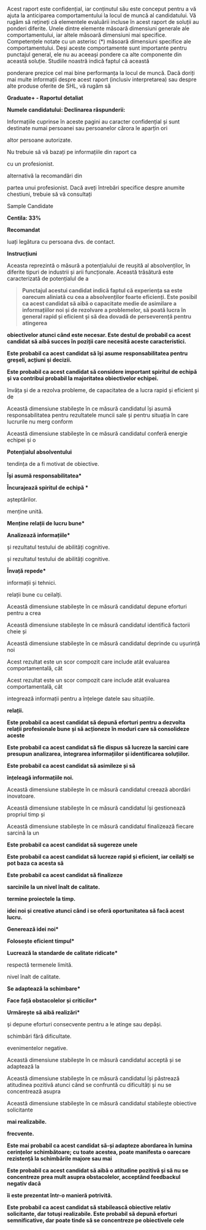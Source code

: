Acest raport este confidențial, iar conținutul său este conceput pentru a vă ajuta la anticiparea comportamentului la locul de muncă al candidatului. Vă rugăm să rețineți că elementele evaluării incluse în acest raport de soluții au ponderi diferite. Unele dintre elemente măsoară dimensiuni generale ale comportamentului, iar altele măsoară dimensiuni mai specifice. Competențele notate cu un asterisc (\*) măsoară dimensiuni specifice ale comportamentului. Deși aceste comportamente sunt importante pentru punctajul general, ele nu au aceeași pondere ca alte componente din această soluție. Studiile noastră indică faptul că această

ponderare prezice cel mai bine performanța la locul de muncă. Dacă doriți mai multe informații despre acest raport (inclusiv interpretarea) sau despre alte produse oferite de SHL, vă rugăm să

**Graduate+ - Raportul detaliat**

**Numele candidatului: Declinarea răspunderii:**

Informațiile cuprinse în aceste pagini au caracter confidențial și sunt destinate numai persoanei sau persoanelor cărora le aparțin ori

altor persoane autorizate.

Nu trebuie să vă bazați pe informațiile din raport ca

cu un profesionist.

alternativă la recomandări din

partea unui profesionist. Dacă aveți întrebări specifice despre anumite chestiuni, trebuie să vă consultați

Sample Candidate

**Centila: 33%**

**Recomandat**

luați legătura cu persoana dvs. de contact.

**Instrucțiuni**

Aceasta reprezintă o măsură a potențialului de reușită al absolvenților, în diferite tipuri de industrii și arii funcționale. Această trăsătură este caracterizată de potențialul de a

> **Punctajul acestui candidat indică faptul că experiența sa este oarecum aliniată cu cea a absolvenților foarte eficienți. Este posibil ca acest candidat să aibă o capacitate medie de asimilare a informațiilor noi și de rezolvare a problemelor, să poată lucra în general rapid și eficient și să dea dovadă de perseverență pentru atingerea**

**obiectivelor atunci când este necesar. Este destul de probabil ca acest candidat să aibă succes în poziții care necesită aceste caracteristici.**

**Este probabil ca acest candidat să își asume responsabilitatea pentru greșeli, acțiuni și decizii.**

**Este probabil ca acest candidat să considere important spiritul de echipă și va contribui probabil la majoritatea obiectivelor echipei.**

învăța și de a rezolva probleme, de capacitatea de a lucra rapid și eficient și de

Această dimensiune stabilește în ce măsură candidatul își asumă responsabilitatea pentru rezultatele muncii sale și pentru situația în care lucrurile nu merg conform

Această dimensiune stabilește în ce măsură candidatul conferă energie echipei și o

**Potențialul absolventului**

tendința de a fi motivat de obiective.

**Își asumă responsabilitatea\***

**Încurajează spiritul de echipă \***

așteptărilor.

menține unită.

**Menține relații de lucru bune\***

**Analizează informațiile\***

și rezultatul testului de abilități cognitive.

și rezultatul testului de abilități cognitive.

**Învață repede\***

informații și tehnici.

relații bune cu ceilalți.

Această dimensiune stabilește în ce măsură candidatul depune eforturi pentru a crea

Această dimensiune stabilește în ce măsură candidatul identifică factorii cheie și

Această dimensiune stabilește în ce măsură candidatul deprinde cu ușurință noi

Acest rezultat este un scor compozit care include atât evaluarea comportamentală, cât

Acest rezultat este un scor compozit care include atât evaluarea comportamentală, cât

integrează informații pentru a înțelege datele sau situațiile.

**relații.**

**Este probabil ca acest candidat să depună eforturi pentru a dezvolta relații profesionale bune și să acționeze în moduri care să consolideze aceste**

**Este probabil ca acest candidat să fie dispus să lucreze la sarcini care presupun analizarea, integrarea informațiilor și identificarea soluțiilor.**

**Este probabil ca acest candidat să asimileze și să**

**înțeleagă informațiile noi.**

Această dimensiune stabilește în ce măsură candidatul creează abordări inovatoare.

Această dimensiune stabilește în ce măsură candidatul își gestionează propriul timp și

Această dimensiune stabilește în ce măsură candidatul finalizează fiecare sarcină la un

**Este probabil ca acest candidat să sugereze unele**

**Este probabil ca acest candidat să lucreze rapid și eficient, iar ceilalți se pot baza ca acesta să**

**Este probabil ca acest candidat să finalizeze**

**sarcinile la un nivel înalt de calitate.**

**termine proiectele la timp.**

**idei noi și creative atunci când i se oferă oportunitatea să facă acest lucru.**

**Generează idei noi\***

**Folosește eficient timpul\***

**Lucrează la standarde de calitate ridicate\***

respectă termenele limită.

nivel înalt de calitate.

**Se adaptează la schimbare\***

**Face față obstacolelor și criticilor\***

**Urmărește să aibă realizări\***

și depune eforturi consecvente pentru a le atinge sau depăși.

schimbări fără dificultate.

evenimentelor negative.

Această dimensiune stabilește în ce măsură candidatul acceptă și se adaptează la

Această dimensiune stabilește în ce măsură candidatul își păstrează atitudinea pozitivă atunci când se confruntă cu dificultăți și nu se concentrează asupra

Această dimensiune stabilește în ce măsură candidatul stabilește obiective solicitante

**mai realizabile.**

**frecvente.**

**Este mai probabil ca acest candidat să-și adapteze abordarea în lumina cerințelor schimbătoare; cu toate acestea, poate manifesta o oarecare rezistență la schimbările majore sau mai**

**Este probabil ca acest candidat să aibă o atitudine pozitivă și să nu se concentreze prea mult asupra obstacolelor, acceptând feedbackul negativ dacă**

**îi este prezentat într-o manieră potrivită.**

**Este probabil ca acest candidat să stabilească obiective relativ solicitante, dar totuși realizabile. Este probabil să depună eforturi semnificative, dar poate tinde să se concentreze pe obiectivele cele**